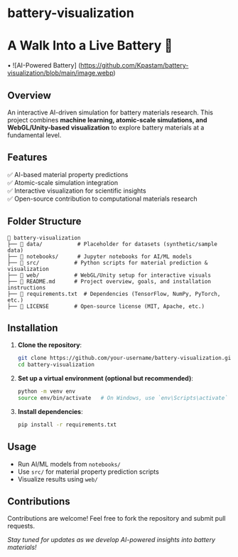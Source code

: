 # battery-visualization
# A Walk Into a Live Battery 🔋  
•	![AI-Powered Battery] (https://github.com/Kpastam/battery-visualization/blob/main/image.webp)
 


## Overview  
An interactive AI-driven simulation for battery materials research. This project combines **machine learning, atomic-scale simulations, and WebGL/Unity-based visualization** to explore battery materials at a fundamental level.

## Features  
✅ AI-based material property predictions  
✅ Atomic-scale simulation integration  
✅ Interactive visualization for scientific insights  
✅ Open-source contribution to computational materials research  

## Folder Structure  
```
📂 battery-visualization
├── 📂 data/           # Placeholder for datasets (synthetic/sample data)
├── 📂 notebooks/      # Jupyter notebooks for AI/ML models
├── 📂 src/           # Python scripts for material prediction & visualization
├── 📂 web/           # WebGL/Unity setup for interactive visuals
├── 📜 README.md      # Project overview, goals, and installation instructions
├── 📜 requirements.txt  # Dependencies (TensorFlow, NumPy, PyTorch, etc.)
├── 📜 LICENSE        # Open-source license (MIT, Apache, etc.)
```

## Installation  
1. **Clone the repository**:  
   ```bash
   git clone https://github.com/your-username/battery-visualization.git
   cd battery-visualization
   ```
2. **Set up a virtual environment (optional but recommended)**:  
   ```bash
   python -m venv env
   source env/bin/activate   # On Windows, use `env\Scripts\activate`
   ```
3. **Install dependencies**:  
   ```bash
   pip install -r requirements.txt
   ```

## Usage  
- Run AI/ML models from `notebooks/`
- Use `src/` for material property prediction scripts
- Visualize results using `web/`

## Contributions  
Contributions are welcome! Feel free to fork the repository and submit pull requests.


 *Stay tuned for updates as we develop AI-powered insights into battery materials!*

